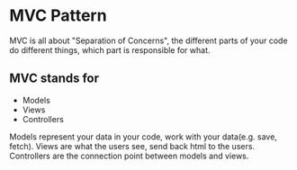 # MVC Pattern

MVC is all about "Separation of Concerns", the different parts of your code do different things, which part is responsible for what.

## MVC stands for 
- Models
- Views
- Controllers

Models represent your data in your code, work with your data(e.g. save, fetch).
Views are what the users see, send back html to the users.
Controllers are the connection point between models and views.
